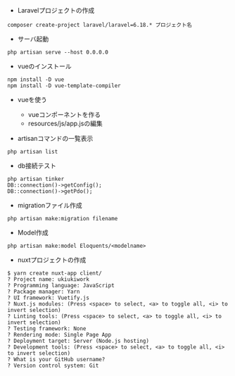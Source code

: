 - Laravelプロジェクトの作成
```
composer create-project laravel/laravel=6.18.* プロジェクト名
```

- サーバ起動
```
php artisan serve --host 0.0.0.0
```

- vueのインストール
```
npm install -D vue
npm install -D vue-template-compiler
```

- vueを使う
  - vueコンポーネントを作る
  - resources/js/app.jsの編集

- artisanコマンドの一覧表示
```
php artisan list
```

- db接続テスト
```
php artisan tinker
DB::connection()->getConfig();
DB::connection()->getPdo();
```

- migrationファイル作成
```
php artisan make:migration filename
```
- Model作成
```
php artisan make:model Eloquents/<modelname>
```

- nuxtプロジェクトの作成
```
$ yarn create nuxt-app client/
? Project name: ukiukiwork
? Programming language: JavaScript
? Package manager: Yarn
? UI framework: Vuetify.js
? Nuxt.js modules: (Press <space> to select, <a> to toggle all, <i> to invert selection)
? Linting tools: (Press <space> to select, <a> to toggle all, <i> to invert selection)
? Testing framework: None
? Rendering mode: Single Page App
? Deployment target: Server (Node.js hosting)
? Development tools: (Press <space> to select, <a> to toggle all, <i> to invert selection)
? What is your GitHub username? 
? Version control system: Git
```
